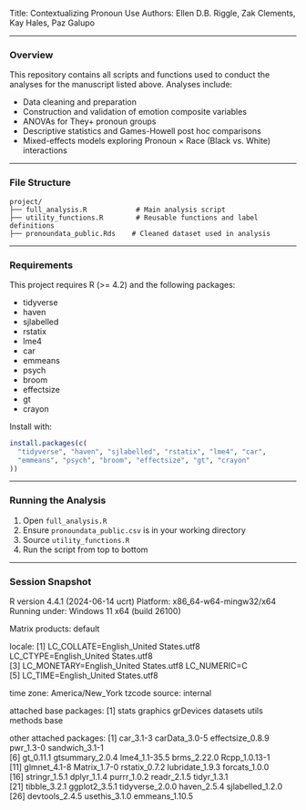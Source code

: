 Title: Contextualizing Pronoun Use
Authors: Ellen D.B. Riggle, Zak Clements, Kay Hales, Paz Galupo

---

### Overview
This repository contains all scripts and functions used to conduct the analyses for the manuscript listed above. Analyses include:

- Data cleaning and preparation
- Construction and validation of emotion composite variables
- ANOVAs for They+ pronoun groups
- Descriptive statistics and Games-Howell post hoc comparisons
- Mixed-effects models exploring Pronoun × Race (Black vs. White) interactions

---

### File Structure

```
project/
├── full_analysis.R            # Main analysis script
├── utility_functions.R        # Reusable functions and label definitions
├── pronoundata_public.Rds    # Cleaned dataset used in analysis
```

---

### Requirements

This project requires R (>= 4.2) and the following packages:
- tidyverse
- haven
- sjlabelled
- rstatix
- lme4
- car
- emmeans
- psych
- broom
- effectsize
- gt
- crayon

Install with:
```r
install.packages(c(
  "tidyverse", "haven", "sjlabelled", "rstatix", "lme4", "car",
  "emmeans", "psych", "broom", "effectsize", "gt", "crayon"
))
```

---

### Running the Analysis

1. Open `full_analysis.R`
2. Ensure `pronoundata_public.csv` is in your working directory
3. Source `utility_functions.R`
4. Run the script from top to bottom

---


### Session Snapshot

R version 4.4.1 (2024-06-14 ucrt)
Platform: x86_64-w64-mingw32/x64
Running under: Windows 11 x64 (build 26100)

Matrix products: default


locale:
[1] LC_COLLATE=English_United States.utf8  LC_CTYPE=English_United States.utf8   
[3] LC_MONETARY=English_United States.utf8 LC_NUMERIC=C                          
[5] LC_TIME=English_United States.utf8    

time zone: America/New_York
tzcode source: internal

attached base packages:
[1] stats     graphics  grDevices datasets  utils     methods   base     

other attached packages:
 [1] car_3.1-3        carData_3.0-5    effectsize_0.8.9 pwr_1.3-0        sandwich_3.1-1  
 [6] gt_0.11.1        gtsummary_2.0.4  lme4_1.1-35.5    brms_2.22.0      Rcpp_1.0.13-1   
[11] glmnet_4.1-8     Matrix_1.7-0     rstatix_0.7.2    lubridate_1.9.3  forcats_1.0.0   
[16] stringr_1.5.1    dplyr_1.1.4      purrr_1.0.2      readr_2.1.5      tidyr_1.3.1     
[21] tibble_3.2.1     ggplot2_3.5.1    tidyverse_2.0.0  haven_2.5.4      sjlabelled_1.2.0
[26] devtools_2.4.5   usethis_3.1.0    emmeans_1.10.5  
 
